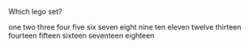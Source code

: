 Which lego set?

one
two
three
four
five
six
seven
eight
nine
ten
eleven
twelve
thirteen
fourteen
fifteen
sixteen
seventeen
eighteen
